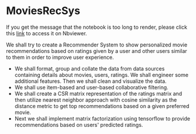 # MoviesRecSys

If you get the message that the notebook is too long to render, please click this [link](https://nbviewer.org/github/Anwesha227/MoviesRecSys/blob/main/MovieRecSys.ipynb) to access it on Nbviewer.



We shall try to create a Recommender System to show personalized movie recommendations based on ratings given by a user and other users similar to them in order to improve user experience. 
 - We shall format, group and collate the data from data sources containing details about movies, users, ratings. We shall engineer some additional features. Then we shall clean and visualize the data.
 - We shall use item-based and user-based collaborative filtering. 
 - We shall create a CSR matrix representation of the ratings matrix and then utilize nearest neighbor approach with cosine similarity as the distance metric to get top recommendations based on a given preferred movie. 
 - Next we shall implement matrix factorization using tensorflow to provide recommendations based on users' predicted ratings.

